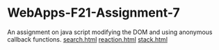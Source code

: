 # WebApps-F21-Assignment-7
An assignment on java script modifying the DOM and using anonymous callback functions.
[search.html](https://44-563-webapps-f21.github.io/webapps-f21-assignment-7-InduReddyCh/search.html)
[reaction.html](https://44-563-webapps-f21.github.io/webapps-f21-assignment-7-InduReddyCh/reaction.html)
[stack.html](https://44-563-webapps-f21.github.io/webapps-f21-assignment-7-InduReddyCh/stack.html)
